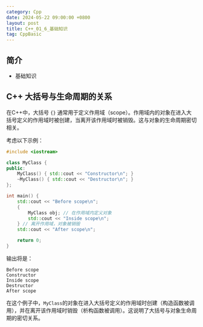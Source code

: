 ```yaml
---
category: Cpp
date: 2024-05-22 09:00:00 +0800
layout: post
title: C++_01_6_基础知识
tag: CppBasic
---
```

## 简介

+ 基础知识

## C++ 大括号与生命周期的关系

在C++中，大括号 `{}` 通常用于定义作用域（scope）。作用域内的对象在进入大括号定义的作用域时被创建，当离开该作用域时被销毁。这与对象的生命周期密切相关。

考虑以下示例：

```cpp
#include <iostream>

class MyClass {
public:
    MyClass() { std::cout << "Constructor\n"; }
    ~MyClass() { std::cout << "Destructor\n"; }
};

int main() {
    std::cout << "Before scope\n";
    {
        MyClass obj; // 在作用域内定义对象
        std::cout << "Inside scope\n";
    } // 离开作用域，对象被销毁
    std::cout << "After scope\n";

    return 0;
}
```

输出将是：

```
Before scope
Constructor
Inside scope
Destructor
After scope
```

在这个例子中，`MyClass`的对象在进入大括号定义的作用域时创建（构造函数被调用），并在离开该作用域时销毁（析构函数被调用）。这说明了大括号与对象生命周期的密切关系。